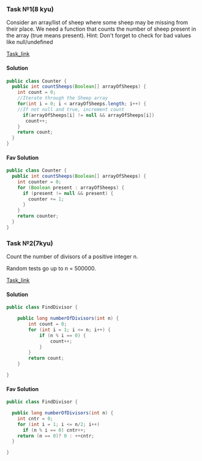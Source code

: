 ### Task №1(8 kyu)

Consider an array/list of sheep where some sheep may be missing from their place. We need a function that counts the number of sheep present in the array (true means present).
Hint: Don't forget to check for bad values like null/undefined

[Task_link](https://www.codewars.com/kata/54edbc7200b811e956000556)

#### Solution
~~~ Java
public class Counter {
  public int countSheeps(Boolean[] arrayOfSheeps) {
    int count = 0;
    //Iterate through the Sheep array
    for(int i = 0; i < arrayOfSheeps.length; i++) {
    //If not null and true, increment count
      if(arrayOfSheeps[i] != null && arrayOfSheeps[i])
       count++;
    }
    return count;
  }
}
~~~

#### Fav Solution
~~~ Java
public class Counter {
  public int countSheeps(Boolean[] arrayOfSheeps) {
    int counter = 0;
    for (Boolean present : arrayOfSheeps) {
      if (present != null && present) {
        counter += 1;
      }
    }
    return counter;
  }
}
~~~


### Task №2(7kyu)

Count the number of divisors of a positive integer n.

Random tests go up to n = 500000.

[Task_link](https://www.codewars.com/kata/542c0f198e077084c0000c2e)

#### Solution

~~~ Java
public class FindDivisor {

    public long numberOfDivisors(int n) {
        int count = 0;
        for (int i = 1; i <= n; i++) {
            if (n % i == 0) {
                count++;
            }
        }
        return count;
    }

}
~~~

#### Fav Solution

~~~ Java
public class FindDivisor {

  public long numberOfDivisors(int n) {
    int cntr = 0;
    for (int i = 1; i <= n/2; i++)
      if (n % i == 0) cntr++;
    return (n == 0)? 0 : ++cntr;
  }

}
~~~
